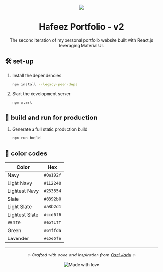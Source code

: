 <p align="center">
  <img src="https://img.icons8.com/color/48/000000/magritte.png"/>
</p>
<h1 align="center">
  Hafeez Portfolio - v2
</h1>
<p align="center">
  The second iteration of my personal portfolio website built with React.js leveraging Material UI.
</p>

## 🛠 set-up

1. Install the dependencies

   ```sh
   npm install --legacy-peer-deps
   ```

2. Start the development server

   ```sh
   npm start
   ```

## 🚀 build and run for production

1. Generate a full static production build

   ```sh
   npm run build
   ```


## 🎨 color codes

| Color          | Hex       |
| -------------- | --------- |
| Navy           | `#0a192f` |
| Light Navy     | `#112240` |
| Lightest Navy  | `#233554` |
| Slate          | `#8892b0` |
| Light Slate    | `#a8b2d1` |
| Lightest Slate | `#ccd6f6` |
| White          | `#e6f1ff` |
| Green          | `#64ffda` |
| Lavender       | `#e6e6fa` |

---

<p align="center">
  <i>✨ Crafted with code and inspiration from <a href="https://github.com/gazijarin">Gazi Jarin</a> ✨</i>
</p>
<p align="center">
  <img src="https://img.shields.io/badge/Made%20with-%E2%9D%A4-ff69b4.svg" alt="Made with love">
</p>

